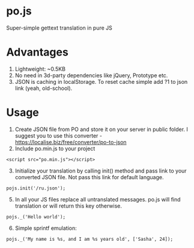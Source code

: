 po.js
=====

Super-simple gettext translation in pure JS

Advantages
=====
1. Lightweight: ~0.5KB
2. No need in 3d-party dependencies like jQuery, Prototype etc.
3. JSON is caching in localStorage. To reset cache simple add ?1 to json link (yeah, old-school).

Usage
=====
1. Create JSON file from PO and store it on your server in public folder. I suggest you to use this converter - https://localise.biz/free/converter/po-to-json
2. Include po.min.js to your project
```
<script src="po.min.js"></script>
```
3. Initialize your translation by calling init() method and pass link to your converted JSON file. Not pass this link for default language.
```
pojs.init('/ru.json');
```
5. In all your JS files replace all untranslated messages. po.js will find translation or will return this key otherwise.
```
pojs._('Hello world');
```
6. Simple sprintf emulation:
```
pojs._('My name is %s, and I am %s years old', ['Sasha', 24]);
```
